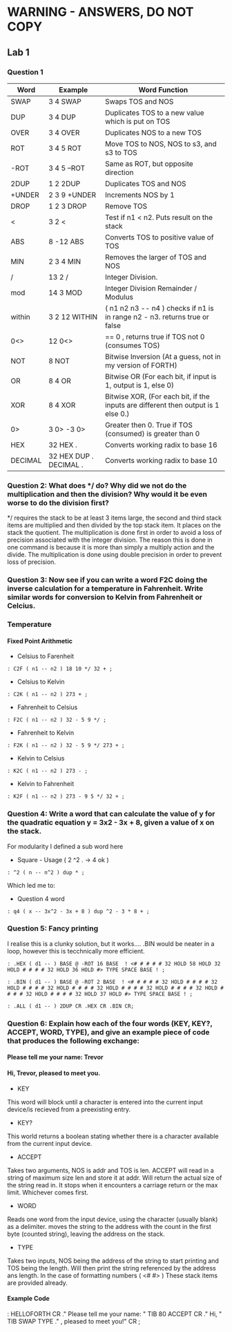 # WARNING - ANSWERS, DO NOT COPY

## Lab 1

### Question 1

Word   | Example       | Word Function
------ | ------------- | -------------
SWAP   | 3 4 SWAP      | Swaps TOS and NOS
DUP    | 3 4 DUP       | Duplicates TOS to a new value which is put on TOS
OVER   | 3 4 OVER      | Duplicates NOS to a new TOS
ROT    | 3 4 5 ROT     | Move TOS to NOS, NOS to s3, and s3 to TOS
-ROT   | 3 4 5 –ROT    | Same as ROT, but opposite direction
2DUP   | 1 2 2DUP      | Duplicates TOS and NOS
+UNDER | 2 3 9 +UNDER  | Increments NOS by 1
DROP   | 1 2 3 DROP    | Remove TOS
<      | 3 2 <         | Test if n1 < n2. Puts result on the stack
ABS    | 8 -12 ABS     | Converts TOS to positive value of TOS
MIN    | 2 3 4 MIN     | Removes the larger of TOS and NOS
/      | 13 2 /        | Integer Division.
mod    | 14 3 MOD      | Integer Division Remainder / Modulus
within | 3 2 12 WITHIN | ( n1 n2 n3 -- n4 ) checks if n1 is in range n2 - n3. returns true or false
0<>    | 12 0<>        | == 0 , returns true if TOS not 0 (consumes TOS)
NOT    | 8 NOT         | Bitwise Inversion (At a guess, not in my version of FORTH)
OR     | 8 4 OR        | Bitwise OR (For each bit, if input is 1, output is 1, else 0)
XOR    | 8 4 XOR       | Bitwise XOR, (For each bit, if the inputs are different then output is 1 else 0.)
0>     | 3 0> -3 0>    | Greater then 0. True if TOS (consumed) is greater than 0
HEX    | 32 HEX .      | Converts working radix to base 16
DECIMAL| 32 HEX DUP . DECIMAL . | Converts working radix to base 10


### Question 2: What does */ do? Why did we not do the multiplication and then the division?  Why would it be even worse to do the division first?

*/ requires the stack to be at least 3 items large, the second and third stack items are multiplied and then divided by the top stack item. It places on the stack the quotient. The multiplication is done first in order to avoid a loss of precision associated with the integer division. The reason this is done in one command is because it is more than simply a multiply action and the divide. The multiplication is done using double precision in order to prevent loss of precision.

### Question 3: Now see if you can write a word F2C doing the inverse calculation for a temperature in Fahrenheit.  Write similar words for conversion to Kelvin from Fahrenheit or Celcius.

### Temperature

#### Fixed Point Arithmetic

* Celsius to Farenheit
```
: C2F ( n1 -- n2 ) 18 10 */ 32 + ;
```

* Celsius to Kelvin
```
: C2K ( n1 -- n2 ) 273 + ;
```

* Fahrenheit to Celsius
```
: F2C ( n1 -- n2 ) 32 - 5 9 */ ;
```

* Fahrenheit to Kelvin
```
: F2K ( n1 -- n2 ) 32 - 5 9 */ 273 + ;
```

* Kelvin to Celsius
```
: K2C ( n1 -- n2 ) 273 - ;
```

* Kelvin to Fahrenheit
```
: K2F ( n1 -- n2 ) 273 - 9 5 */ 32 + ;
```

### Question 4: Write a word that can calculate the value of y for the quadratic equation y = 3x2 - 3x + 8, given a value of x on the stack.

For modularity I defined a sub word here

* Square - Usage ( 2 ^2 . -> 4 ok )
```
: ^2 ( n -- n^2 ) dup * ;
```

Which led me to:

* Question 4 word
````
: q4 ( x -- 3x^2 - 3x + 8 ) dup ^2 - 3 * 8 + ;
````

### Question 5: Fancy printing

I realise this is a clunky solution, but it works.... .BIN would be neater in a loop, however this is tecchnically more efficient.

```
: .HEX ( d1 -- ) BASE @ -ROT 16 BASE  ! <# # # # # 32 HOLD 58 HOLD 32 HOLD # # # # 32 HOLD 36 HOLD #> TYPE SPACE BASE ! ;
```

```
: .BIN ( d1 -- ) BASE @ -ROT 2 BASE  ! <# # # # # 32 HOLD # # # # 32 HOLD # # # # 32 HOLD # # # # 32 HOLD # # # # 32 HOLD # # # # 32 HOLD # # # # 32 HOLD # # # # 32 HOLD 37 HOLD #> TYPE SPACE BASE ! ;
```

```
: .ALL ( d1 -- ) 2DUP CR .HEX CR .BIN CR;
```

### Question 6: Explain how each of the four words (KEY, KEY?, ACCEPT, WORD, TYPE), and give an example piece of code that produces the following exchange:
#### Please tell me your name:  Trevor
#### Hi, Trevor, pleased to meet you.


* KEY

This word will block until a character is entered into the current input device/is recieved from a preexisting entry.

* KEY?

This world returns a boolean stating whether there is a character available from the current input device.

* ACCEPT

Takes two arguments, NOS is addr and TOS is len. ACCEPT will read in a string of maximum size len and store it at addr.
Will return the actual size of the string read in. It stops when it encounters a carriage return or the max limit. Whichever comes first.

* WORD

Reads one word from the input device, using the character (usually blank) as a delimiter. moves the string to the address with the count in the first byte (counted string), leaving the address on the stack.

* TYPE

Takes two inputs, NOS being the address of the string to start printing and TOS being the length. Will then print the string referenced by the address ans length.
In the case of formatting numbers ( <# #> ) These stack items are provided already.

#### Example Code

: HELLOFORTH CR ." Please tell me your name: " TIB 80 ACCEPT CR ." Hi, " TIB SWAP TYPE ." , pleased to meet you!" CR ;


